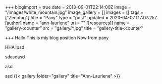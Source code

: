 +++
blogimport = true
date = 2013-09-01T22:14:00Z
image = "/images/white_mountain.jpg"
image_gallery = []
images = []
tags = ["Zenotag"]
title = "Pany"
type = "post"
updated = 2020-04-07T17:07:25Z
[author]
name = "ann-lauriene"
uri = ""
[[resources]]
name = "gallery-:counter"
src = "gallery/*.jpg"
title = "gallery-title-:counter"

+++
Hallo This is miy blog position
Now from pany

HHAllosd

sdasdasd

asd

asd {{< gallery folder="gallery" title="Ann-Lauriene" >}}